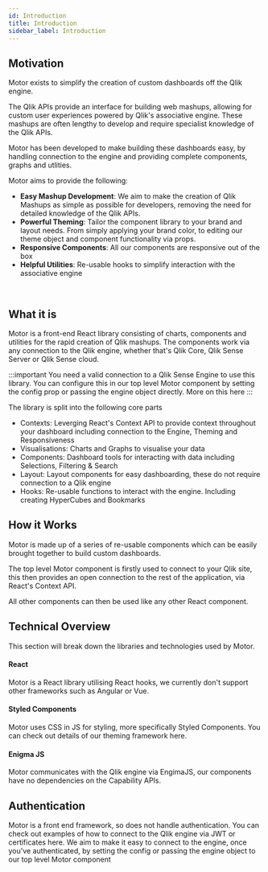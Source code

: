 ```yaml
---
id: Introduction
title: Introduction
sidebar_label: Introduction
---
```


## Motivation

Motor exists to simplify the creation of custom dashboards off the Qlik engine. 

The Qlik APIs provide an interface for building web mashups, 
allowing for custom user experiences powered by Qlik's associative engine.
These mashups are often lengthy to develop and require specialist knowledge of the Qlik APIs.

Motor has been developed to make building these dashboards easy, by handling connection to the engine 
and providing complete components, graphs and utlities.

Motor aims to provide the following:

- <b>Easy Mashup Development</b>: We aim to make the creation of Qlik Mashups as simple as possible for developers, removing the need 
for detailed knowledge of the Qlik APIs.
- <b>Powerful Theming</b>: Tailor the component library to your brand and layout needs. From simply applying your 
brand color, to editing our theme object and component functionality via props.
- <b>Responsive Components</b>: All our components are responsive out of the box
- <b>Helpful Utilities</b>: Re-usable hooks to simplify interaction with the associative engine

<br />

## What it is

Motor is a front-end React library consisting of charts, components and utilities for the rapid creation of Qlik mashups. 
The components work via any connection to the Qlik engine, whether that's Qlik Core, Qlik Sense Server or Qlik Sense cloud.

:::important
You need a valid connection to a Qlik Sense Engine to use this library.
You can configure this in our top level Motor component by setting the config prop or passing the engine object directly.
More on this here
:::

The library is split into the following core parts
- Contexts: Leverging React's Context API to provide context throughout your dashboard including connection to the Engine, Theming and Responsiveness
- Visualisations: Charts and Graphs to visualise your data
- Components: Dashboard tools for interacting with data including Selections, Filtering & Search
- Layout: Layout components for easy dashboarding, these do not require connection to a Qlik engine
- Hooks: Re-usable functions to interact with the engine. Including creating HyperCubes and Bookmarks



## How it Works

Motor is made up of a series of re-usable components which can be easily brought together to build custom dashboards.

The top level Motor component is firstly used to connect to your Qlik site, this then provides an open connection to the rest
of the application, via React's Context API.

All other components can then be used like any other React component. 



## Technical Overview

This section will break down the libraries and technologies used by Motor.

#### React

Motor is a React library utilising React hooks, we currently don't support other frameworks such as Angular or Vue. 

#### Styled Components

Motor uses CSS in JS for styling, more specifically Styled Components. 
You can check out details of our theming framework here.

#### Enigma JS

Motor communicates with the Qlik engine via EngimaJS, our components have no dependencies on the Capability APIs.



## Authentication

Motor is a front end framework, so does not handle authentication. You can check out examples of how to connect to the Qlik engine via JWT or certificates here.
We aim to make it easy to connect to the engine, once you've authenticated, by setting the config or passing the engine object
to our top level Motor component


